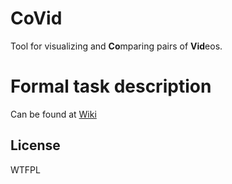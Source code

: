 # CoVid

Tool for visualizing and **Co**mparing pairs of **Vid**eos.

# Formal task description

Can be found at <a href="https://github.com/unishift/CoVid/wiki/PythonDevelopment2021">Wiki</a>

## License

<a href="http://www.wtfpl.net/"><img
       src="http://www.wtfpl.net/wp-content/uploads/2012/12/wtfpl-badge-4.png"
       width="80" height="15" alt="WTFPL" /></a>
